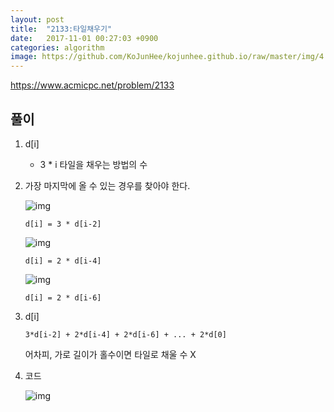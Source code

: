 ```yaml
---
layout: post
title:  "2133:타일채우기"
date:   2017-11-01 00:27:03 +0900
categories: algorithm
image: https://github.com/KoJunHee/kojunhee.github.io/raw/master/img/4.png
---
```



<https://www.acmicpc.net/problem/2133>

## 풀이

1. d[i] 

	- 3 * i 타일을 채우는 방법의 수 
	

2. 가장 마지막에 올 수 있는 경우를 찾아야 한다.

	![img](https://github.com/KoJunHee/kojunhee.github.io/raw/master/img/1.png)
	
	```
	d[i] = 3 * d[i-2]
	```
	
	![img](https://github.com/KoJunHee/kojunhee.github.io/raw/master/img/2.png)
	
	```
	d[i] = 2 * d[i-4]
	```
	
	![img](https://github.com/KoJunHee/kojunhee.github.io/raw/master/img/3.png)
	
	```
	d[i] = 2 * d[i-6]
	```

3. d[i]

	```
	3*d[i-2] + 2*d[i-4] + 2*d[i-6] + ... + 2*d[0]
	```
	어차피, 가로 길이가 홀수이면 타일로 채울 수 X
	
4. 코드

	![img](https://github.com/KoJunHee/kojunhee.github.io/raw/master/img/4.png)

		





